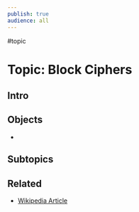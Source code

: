 ```yaml
---
publish: true
audience: all
---
```

#topic
# Topic: Block Ciphers
## Intro


## Objects
- 
## Subtopics

## Related
- [Wikipedia Article](https://en.wikipedia.org/wiki/https://en.wikipedia.org/wiki/Block_cipher)